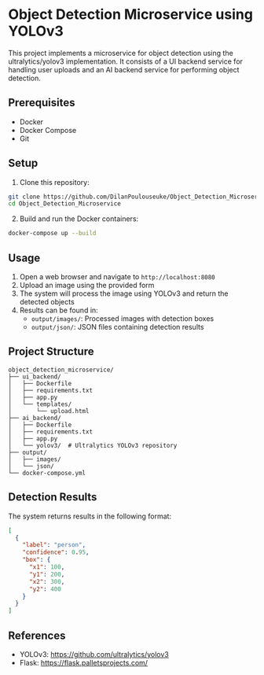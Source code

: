 # Object Detection Microservice using YOLOv3

This project implements a microservice for object detection using the ultralytics/yolov3 implementation. It consists of a UI backend service for handling user uploads and an AI backend service for performing object detection.

## Prerequisites

- Docker
- Docker Compose
- Git

## Setup

1. Clone this repository:
```bash
git clone https://github.com/DilanPoulouseuke/Object_Detection_Microservice.git
cd Object_Detection_Microservice
```

2. Build and run the Docker containers:
```bash
docker-compose up --build
```

## Usage

1. Open a web browser and navigate to `http://localhost:8080`
2. Upload an image using the provided form
3. The system will process the image using YOLOv3 and return the detected objects
4. Results can be found in:
   - `output/images/`: Processed images with detection boxes
   - `output/json/`: JSON files containing detection results

## Project Structure

```
object_detection_microservice/
├── ui_backend/
│   ├── Dockerfile
│   ├── requirements.txt
│   ├── app.py
│   └── templates/
│       └── upload.html
├── ai_backend/
│   ├── Dockerfile
│   ├── requirements.txt
│   ├── app.py
│   └── yolov3/  # Ultralytics YOLOv3 repository
├── output/
│   ├── images/
│   └── json/
└── docker-compose.yml
```

## Detection Results

The system returns results in the following format:
```json
[
  {
    "label": "person",
    "confidence": 0.95,
    "box": {
      "x1": 100,
      "y1": 200,
      "x2": 300,
      "y2": 400
    }
  }
]
```

## References

- YOLOv3: https://github.com/ultralytics/yolov3
- Flask: https://flask.palletsprojects.com/
